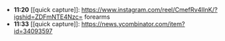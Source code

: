 - **11:20** [[quick capture]]:  https://www.instagram.com/reel/CmefRv4IInK/?igshid=ZDFmNTE4Nzc= forearms
- **11:33** [[quick capture]]:  https://news.ycombinator.com/item?id=34093597